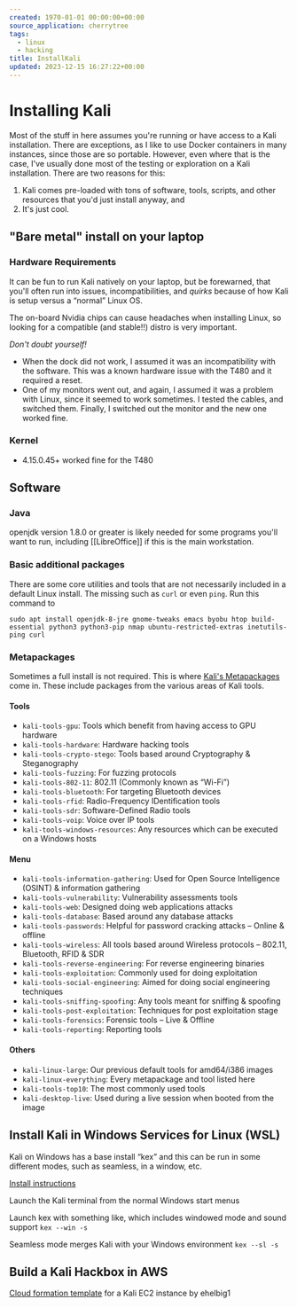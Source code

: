 ```yaml
---
created: 1970-01-01 00:00:00+00:00
source_application: cherrytree
tags:
  - linux
  - hacking
title: InstallKali
updated: 2023-12-15 16:27:22+00:00
---
```



# Installing Kali



Most of the stuff in here assumes you're running or have access to a Kali installation.  There are exceptions, as I like to use Docker containers in many instances, since those are so portable.  However, even where that is the case, I've usually done most of the testing or exploration on a Kali installation.
There are two reasons for this:
1. Kali comes pre-loaded with tons of software, tools, scripts, and other resources that you'd just install anyway, and
2. It's just cool.

## "Bare metal" install on your laptop
### Hardware Requirements
It can be fun to run Kali natively on your laptop, but be forewarned, that you'll often run into issues, incompatibilities, and *quirks* because of how Kali is setup versus a “normal” Linux OS.

The on-board Nvidia chips can cause headaches when installing Linux, so looking for a compatible (and stable!!) distro is very important.

*Don't doubt yourself!*
- When the dock did not work, I assumed it was an incompatibility with the software.  This was a known hardware issue with the T480 and it required a reset.
- One of my monitors went out, and again, I assumed it was a problem with Linux, since it seemed to work sometimes.  I tested the cables, and switched them.  Finally, I switched out the monitor and the new one worked fine.

### Kernel
- 4.15.0.45+ worked fine for the T480

## Software
### Java
openjdk version 1.8.0 or greater is likely needed for some programs you'll want to run, including [[LibreOffice]] if this is the main workstation.

### Basic additional packages

There are some core utilities and tools that are not necessarily included in a default Linux install.  The missing  such as `curl` or even `ping`.  Run this command to 

`sudo apt install openjdk-8-jre gnome-tweaks emacs byobu htop build-essential python3 python3-pip nmap ubuntu-restricted-extras inetutils-ping curl` 


### Metapackages
Sometimes a full install is not required.  This is where [Kali's Metapackages](https://www.kali.org/docs/general-use/metapackages/) come in.  These include packages from the various areas of Kali tools.

#### Tools
- `kali-tools-gpu`: Tools which benefit from having access to GPU hardware
- `kali-tools-hardware`: Hardware hacking tools
- `kali-tools-crypto-stego`: Tools based around Cryptography & Steganography
- `kali-tools-fuzzing`: For fuzzing protocols
- `kali-tools-802-11`: 802.11 (Commonly known as “Wi-Fi”)
- `kali-tools-bluetooth`: For targeting Bluetooth devices
- `kali-tools-rfid`: Radio-Frequency IDentification tools
- `kali-tools-sdr`: Software-Defined Radio tools
- `kali-tools-voip`: Voice over IP tools
- `kali-tools-windows-resources`: Any resources which can be executed on a Windows hosts


#### Menu
- `kali-tools-information-gathering`: Used for Open Source Intelligence (OSINT) & information gathering
- `kali-tools-vulnerability`: Vulnerability assessments tools
- `kali-tools-web`: Designed doing web applications attacks
- `kali-tools-database`: Based around any database attacks
- `kali-tools-passwords`: Helpful for password cracking attacks – Online & offline
- `kali-tools-wireless`: All tools based around Wireless protocols – 802.11, Bluetooth, RFID & SDR
- `kali-tools-reverse-engineering`: For reverse engineering binaries
- `kali-tools-exploitation`: Commonly used for doing exploitation
- `kali-tools-social-engineering`: Aimed for doing social engineering techniques
- `kali-tools-sniffing-spoofing`: Any tools meant for sniffing & spoofing
- `kali-tools-post-exploitation`: Techniques for post exploitation stage
- `kali-tools-forensics`: Forensic tools – Live & Offline
- `kali-tools-reporting`: Reporting tools


#### Others
- `kali-linux-large`: Our previous default tools for amd64/i386 images
- `kali-linux-everything`: Every metapackage and tool listed here
- `kali-tools-top10`: The most commonly used tools
- `kali-desktop-live`: Used during a live session when booted from the image



## Install Kali in Windows Services for Linux  (WSL)
Kali on Windows has a base install “kex” and this can be run in some different modes, such as seamless, in a window, etc.

[Install instructions](https://www.kali.org/docs/wsl/win-kex/)

Launch the Kali terminal from the normal Windows start menus

Launch kex with something like, which includes windowed mode and sound support
`kex --win -s`


Seamless mode merges Kali with your Windows environment 
`kex --sl -s`




## Build a Kali Hackbox in AWS

[Cloud formation template](https://github.com/ehelbig1/hackbox_aws) for a Kali EC2 instance by ehelbig1
